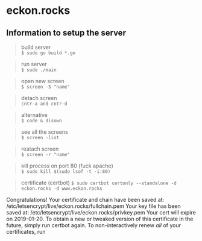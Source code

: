 # eckon.rocks
## Information to setup the server

> build server  
`$ sudo go build *.go`

> run server  
`$ sudo ./main`

> open new screen  
`$ screen -S "name"`

> detach screen  
`cntr-a and cntr-d`

> alternative  
`$ code & disown`

> see all the screens  
`$ screen -list`

> reatach screen  
`$ screen -r "name"`

> kill process on port 80 (fuck apache)  
`$ sudo kill $(sudo lsof -t -i:80)`

> certificate (certbot)
`$ sudo certbot certonly --standalone -d eckon.rocks -d www.eckon.rocks`


Congratulations! Your certificate and chain have been saved at:
   /etc/letsencrypt/live/eckon.rocks/fullchain.pem
   Your key file has been saved at:
   /etc/letsencrypt/live/eckon.rocks/privkey.pem
   Your cert will expire on 2019-01-20. To obtain a new or tweaked
   version of this certificate in the future, simply run certbot
   again. To non-interactively renew *all* of your certificates, run

